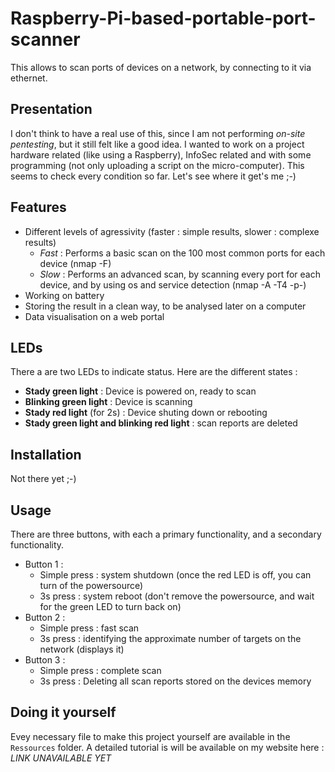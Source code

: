 # Raspberry-Pi-based-portable-port-scanner
This allows to scan ports of devices on a network, by connecting to it via ethernet.



Presentation
-
I don't think to have a real use of this, since I am not performing *on-site pentesting*, but it still felt like a good idea. I wanted to work on a project hardware related (like using a Raspberry), InfoSec related and with some programming (not only uploading a script on the micro-computer). This seems to check every condition so far. Let's see where it get's me ;-)



Features
-
* Different levels of agressivity (faster : simple results, slower : complexe results)
  * *Fast* : Performs a basic scan on the 100 most common ports for each device (nmap -F)
  * *Slow* : Performs an advanced scan, by scanning every port for each device, and by using os and service detection (nmap -A -T4 -p-)
* Working on battery
* Storing the result in a clean way, to be analysed later on a computer
* Data visualisation on a web portal


LEDs
-
There a are two LEDs to indicate status. Here are the different states :
* **Stady green light** : Device is powered on, ready to scan
* **Blinking green light** : Device is scanning
* **Stady red light** (for 2s) : Device shuting down or rebooting
* **Stady green light and blinking red light** : scan reports are deleted



Installation
-
Not there yet ;-)



Usage
-
There are three buttons, with each a primary functionality, and a secondary functionality.
* Button 1 : 
  * Simple press : system shutdown (once the red LED is off, you can turn of the powersource)
  * 3s press : system reboot (don't remove the powersource, and wait for the green LED to turn back on)
* Button 2 :
  * Simple press : fast scan
  * 3s press : identifying the approximate number of targets on the network (displays it)
* Button 3 :
  * Simple press : complete scan
  * 3s press : Deleting all scan reports stored on the devices memory



Doing it yourself
-
Evey necessary file to make this project yourself are available in the ```Ressources``` folder. A detailed tutorial is will be available on my website here : *LINK UNAVAILABLE YET*